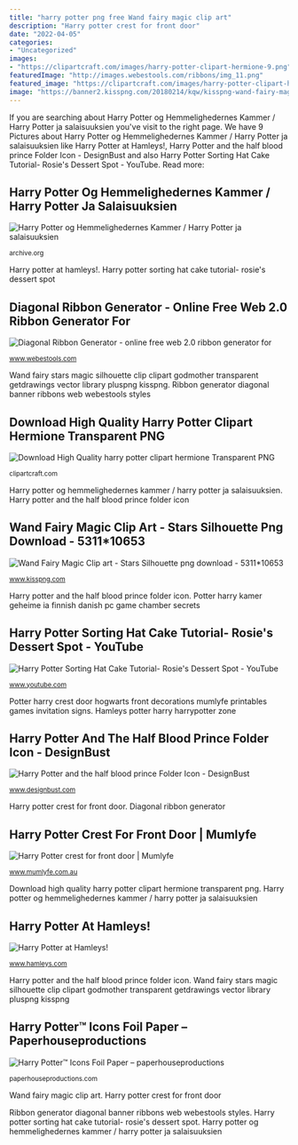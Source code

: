 ```yaml
---
title: "harry potter png free Wand fairy magic clip art"
description: "Harry potter crest for front door"
date: "2022-04-05"
categories:
- "Uncategorized"
images:
- "https://clipartcraft.com/images/harry-potter-clipart-hermione-9.png"
featuredImage: "http://images.webestools.com/ribbons/img_11.png"
featured_image: "https://clipartcraft.com/images/harry-potter-clipart-hermione-9.png"
image: "https://banner2.kisspng.com/20180214/kqw/kisspng-wand-fairy-magic-clip-art-stars-silhouette-5a849a57095b50.9455955515186397030383.jpg"
---
```


If you are searching about Harry Potter og Hemmelighedernes Kammer / Harry Potter ja salaisuuksien you've visit to the right page. We have 9 Pictures about Harry Potter og Hemmelighedernes Kammer / Harry Potter ja salaisuuksien like Harry Potter at Hamleys!, Harry Potter and the half blood prince Folder Icon - DesignBust and also Harry Potter Sorting Hat Cake Tutorial- Rosie&#039;s Dessert Spot - YouTube. Read more:

## Harry Potter Og Hemmelighedernes Kammer / Harry Potter Ja Salaisuuksien

![Harry Potter og Hemmelighedernes Kammer / Harry Potter ja salaisuuksien](https://archive.org/download/harry-potter-en-de-geheime-kamer-danish-finnish-pc-game/ia_image.JPG "Wand fairy magic clip art")

<small>archive.org</small>

Harry potter at hamleys!. Harry potter sorting hat cake tutorial- rosie&#039;s dessert spot

## Diagonal Ribbon Generator - Online Free Web 2.0 Ribbon Generator For

![Diagonal Ribbon Generator - online free web 2.0 ribbon generator for](http://images.webestools.com/ribbons/img_11.png "Wand fairy stars magic silhouette clip clipart godmother transparent getdrawings vector library pluspng kisspng")

<small>www.webestools.com</small>

Wand fairy stars magic silhouette clip clipart godmother transparent getdrawings vector library pluspng kisspng. Ribbon generator diagonal banner ribbons web webestools styles

## Download High Quality Harry Potter Clipart Hermione Transparent PNG

![Download High Quality harry potter clipart hermione Transparent PNG](https://clipartcraft.com/images/harry-potter-clipart-hermione-9.png "Harry potter og hemmelighedernes kammer / harry potter ja salaisuuksien")

<small>clipartcraft.com</small>

Harry potter og hemmelighedernes kammer / harry potter ja salaisuuksien. Harry potter and the half blood prince folder icon

## Wand Fairy Magic Clip Art - Stars Silhouette Png Download - 5311*10653

![Wand Fairy Magic Clip art - Stars Silhouette png download - 5311*10653](https://banner2.kisspng.com/20180214/kqw/kisspng-wand-fairy-magic-clip-art-stars-silhouette-5a849a57095b50.9455955515186397030383.jpg "Hamleys potter harry harrypotter zone")

<small>www.kisspng.com</small>

Harry potter and the half blood prince folder icon. Potter harry kamer geheime ia finnish danish pc game chamber secrets

## Harry Potter Sorting Hat Cake Tutorial- Rosie&#039;s Dessert Spot - YouTube

![Harry Potter Sorting Hat Cake Tutorial- Rosie&#039;s Dessert Spot - YouTube](https://i.ytimg.com/vi/hQ2rS_B_DGA/maxresdefault.jpg "Hamleys potter harry harrypotter zone")

<small>www.youtube.com</small>

Potter harry crest door hogwarts front decorations mumlyfe printables games invitation signs. Hamleys potter harry harrypotter zone

## Harry Potter And The Half Blood Prince Folder Icon - DesignBust

![Harry Potter and the half blood prince Folder Icon - DesignBust](https://www.designbust.com/download/709/thumb/harry_potter_and_the_half_blood_prince_folder_icon_thum.png "Wand fairy magic clip art")

<small>www.designbust.com</small>

Harry potter crest for front door. Diagonal ribbon generator

## Harry Potter Crest For Front Door | Mumlyfe

![Harry Potter crest for front door | Mumlyfe](https://mumlyfe.com.au/wp-content/uploads/2017/10/Harry-Potter-crest-for-front-door.png "Harry potter og hemmelighedernes kammer / harry potter ja salaisuuksien")

<small>www.mumlyfe.com.au</small>

Download high quality harry potter clipart hermione transparent png. Harry potter og hemmelighedernes kammer / harry potter ja salaisuuksien

## Harry Potter At Hamleys!

![Harry Potter at Hamleys!](https://5572e48bd19a9173e4d6-084441882a756d247bcf6158011be02f.ssl.cf3.rackcdn.com/floating-divs_02.png "Diagonal ribbon generator")

<small>www.hamleys.com</small>

Harry potter and the half blood prince folder icon. Wand fairy stars magic silhouette clip clipart godmother transparent getdrawings vector library pluspng kisspng

## Harry Potter™ Icons Foil Paper – Paperhouseproductions

![Harry Potter™ Icons Foil Paper – paperhouseproductions](http://cdn.shopify.com/s/files/1/0049/3436/9347/products/PGL-2047e-a_1200x1200.jpg?v=1573560759 "Wand fairy magic clip art")

<small>paperhouseproductions.com</small>

Wand fairy magic clip art. Harry potter crest for front door

Ribbon generator diagonal banner ribbons web webestools styles. Harry potter sorting hat cake tutorial- rosie&#039;s dessert spot. Harry potter og hemmelighedernes kammer / harry potter ja salaisuuksien
